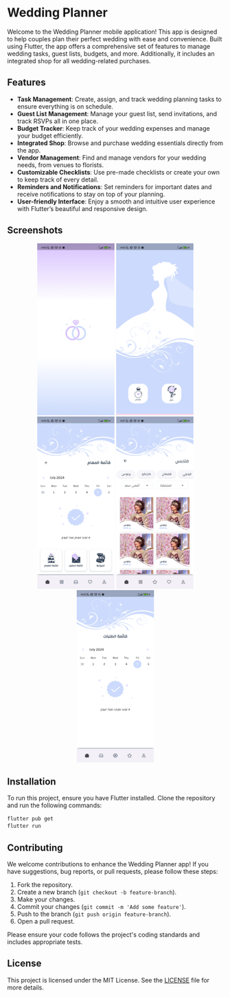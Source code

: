 # Wedding Planner

Welcome to the Wedding Planner mobile application! This app is designed to help couples plan their perfect wedding with ease and convenience. Built using Flutter, the app offers a comprehensive set of features to manage wedding tasks, guest lists, budgets, and more. Additionally, it includes an integrated shop for all wedding-related purchases.

## Features

- **Task Management**: Create, assign, and track wedding planning tasks to ensure everything is on schedule.
- **Guest List Management**: Manage your guest list, send invitations, and track RSVPs all in one place.
- **Budget Tracker**: Keep track of your wedding expenses and manage your budget efficiently.
- **Integrated Shop**: Browse and purchase wedding essentials directly from the app.
- **Vendor Management**: Find and manage vendors for your wedding needs, from venues to florists.
- **Customizable Checklists**: Use pre-made checklists or create your own to keep track of every detail.
- **Reminders and Notifications**: Set reminders for important dates and receive notifications to stay on top of your planning.
- **User-friendly Interface**: Enjoy a smooth and intuitive user experience with Flutter’s beautiful and responsive design.

## Screenshots

<p align="center">
  <img src="screenshots/Screenshot1.jpg" alt="Screenshot 1" width="180" />
  <img src="screenshots/Screenshot2.jpg" alt="Screenshot 2" width="180" />
  <img src="screenshots/Screenshot3.jpg" alt="Screenshot 3" width="180" />
  <img src="screenshots/Screenshot5.jpg" alt="Screenshot 5" width="180" />
  <img src="screenshots/Screenshot6.jpg" alt="Screenshot 6" width="180" />
</p>

## Installation

To run this project, ensure you have Flutter installed. Clone the repository and run the following commands:

```bash
flutter pub get
flutter run
```

## Contributing

We welcome contributions to enhance the Wedding Planner app! If you have suggestions, bug reports, or pull requests, please follow these steps:

1. Fork the repository.
2. Create a new branch (`git checkout -b feature-branch`).
3. Make your changes.
4. Commit your changes (`git commit -m 'Add some feature'`).
5. Push to the branch (`git push origin feature-branch`).
6. Open a pull request.

Please ensure your code follows the project's coding standards and includes appropriate tests.

## License

This project is licensed under the MIT License. See the [LICENSE](LICENSE) file for more details.
